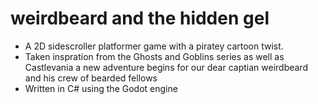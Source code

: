 # weirdbeard and the hidden gel

- A 2D sidescroller platformer game with a piratey cartoon twist. 
- Taken inspration from the Ghosts and Goblins series as well as Castlevania a new adventure begins for our dear captian weirdbeard and his crew of bearded fellows
- Written in C# using the Godot engine
